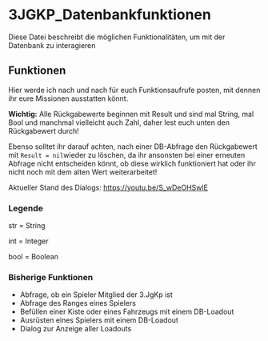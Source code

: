 # 3JGKP_Datenbankfunktionen
Diese Datei beschreibt die möglichen Funktionalitäten, um mit der Datenbank zu interagieren

## Funktionen
Hier werde ich nach und nach für euch Funktionsaufrufe posten, mit dennen ihr eure Missionen ausstatten könnt.

**Wichtig:** Alle Rückgabewerte beginnen mit Result und sind mal String, mal Bool und manchmal vielleicht auch Zahl, daher lest euch unten den Rückgabewert durch!

Ebenso solltet ihr darauf achten, nach einer DB-Abfrage den Rückgabewert mit `Result = nil`wieder zu löschen, da ihr ansonsten bei einer erneuten Abfrage nicht entscheiden könnt, ob diese wirklich funktioniert hat oder ihr nicht noch mit dem alten Wert weiterarbeitet!

Aktueller Stand des Dialogs:
https://youtu.be/S_wDeOHSwlE

### Legende
str = String

int = Integer

bool = Boolean

### Bisherige Funktionen
- Abfrage, ob ein Spieler Mitglied der 3.JgKp ist
- Abfrage des Ranges eines Spielers
- Befüllen einer Kiste oder eines Fahrzeugs mit einem DB-Loadout
- Ausrüsten eines Spielers mit einem DB-Loadout
- Dialog zur Anzeige aller Loadouts
